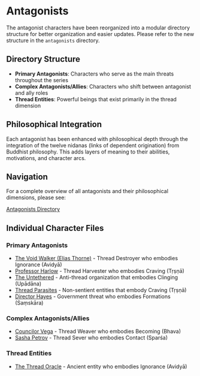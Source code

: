 # Antagonists

The antagonist characters have been reorganized into a modular directory structure for better organization and easier updates. Please refer to the new structure in the `antagonists` directory.

## Directory Structure

- **Primary Antagonists**: Characters who serve as the main threats throughout the series
- **Complex Antagonists/Allies**: Characters who shift between antagonist and ally roles
- **Thread Entities**: Powerful beings that exist primarily in the thread dimension

## Philosophical Integration

Each antagonist has been enhanced with philosophical depth through the integration of the twelve nidanas (links of dependent origination) from Buddhist philosophy. This adds layers of meaning to their abilities, motivations, and character arcs.

## Navigation

For a complete overview of all antagonists and their philosophical dimensions, please see:

[Antagonists Directory](antagonists/README.md)

## Individual Character Files

### Primary Antagonists
- [The Void Walker (Elias Thorne)](antagonists/primary_antagonists/the_void_walker.md) - Thread Destroyer who embodies Ignorance (Avidyā)
- [Professor Harlow](antagonists/primary_antagonists/professor_harlow.md) - Thread Harvester who embodies Craving (Tṛṣṇā)
- [The Untethered](antagonists/primary_antagonists/the_untethered.md) - Anti-thread organization that embodies Clinging (Upādāna)
- [Thread Parasites](antagonists/primary_antagonists/thread_parasites.md) - Non-sentient entities that embody Craving (Tṛṣṇā)
- [Director Hayes](antagonists/primary_antagonists/director_hayes.md) - Government threat who embodies Formations (Saṃskāra)

### Complex Antagonists/Allies
- [Councilor Vega](antagonists/complex_antagonists/councilor_vega.md) - Thread Weaver who embodies Becoming (Bhava)
- [Sasha Petrov](supporting_cast/core_friends/sasha_petrov.md) - Thread Sever who embodies Contact (Sparśa)

### Thread Entities
- [The Thread Oracle](antagonists/thread_entities/the_thread_oracle.md) - Ancient entity who embodies Ignorance (Avidyā)
